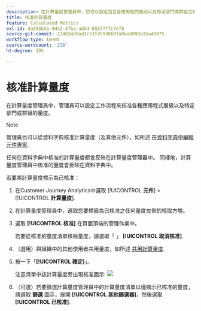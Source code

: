 ```yaml
---
description: 在計算量度管理員中，您可以設定包含各應用程式級別以及特定部門或群組之核准量度的工作流程。
title: 核准計算量度
feature: Calculated Metrics
exl-id: da55bb2b-9d42-4fba-add4-655f7f7c7ef6
source-git-commit: 124834d0ad1c53fd5930b07a9aa0893a15a49875
workflow-type: tm+mt
source-wordcount: '238'
ht-degree: 19%

---
```


# 核准計算量度

在計算量度管理員中，管理員可以設定工作流程來核准各種應用程式層級以及特定部門或群組的量度。

>[!NOTE]
>
>管理員也可以從資料字典核准計算量度（及其他元件），如所述 [在資料字典中編輯元件專案](/help/components/data-dictionary/edit-entries-data-dictionary.md).
>
>任何在資料字典中核准的計算量度都會反映在計算量度管理器中。 同樣地，計算量度管理員中核准的量度會反映在資料字典中。

若要將計算量度標示為已核准：

1. 在Customer Journey Analytics中選取 [!UICONTROL **元件**] > [!UICONTROL **計算量度**].

1. 在計算量度管理員中，選取您要標籤為已核准之任何量度左側的核取方塊。

1. 選取 **[!UICONTROL 核准]** 在頁面頂端的管理作業中。

   若要從核准的量度清單移除量度，請選取「 」 **[!UICONTROL 取消核准]**.

1. （選用）與組織中的其他使用者共用量度，如所述 [共用計算量度](/help/components/calc-metrics/cm-workflow/cm-sharing.md).

1. 按一下「**[!UICONTROL 確定]**」。

   注意清單中該計算量度旁出現核准圖示:  ![](https://spectrum.adobe.com/static/icons/workflow_18/Smock_CheckmarkCircle_18_N.svg)

1. （可選）若要篩選計算量度管理員中的計算量度清單以僅顯示已核准的量度，請選取 **篩選** 圖示，展開 **[!UICONTROL 其他篩選器]**，然後選取 **[!UICONTROL 已核准]**.
